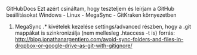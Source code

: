 GitHubDocs
Ezt azért csináltam, hogy teszteljem és leírjam a GitHub beállításokat Windows - Linux - MegaSync - GitKraken környezetben

1. MegaSync .* kivételek kezelése settings/advanced részben, hogy a .git mappákat is szinkronizálja (nem mellesleg .htaccess -t is)
forrás: 
http://blog.jonathanargentiero.com/avoid-sync-folders-and-files-in-dropbox-or-google-drive-as-git-with-gitignore/